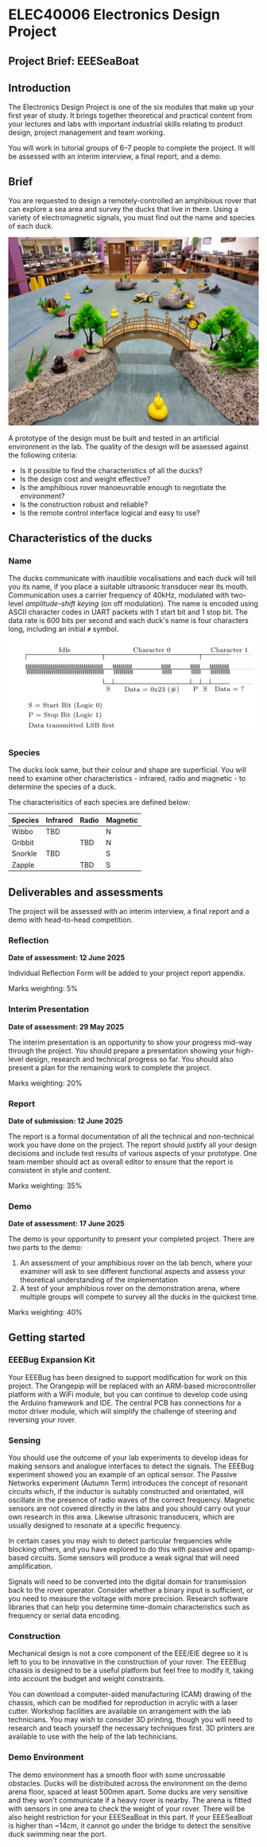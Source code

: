 # ELEC40006 Electronics Design Project 
## Project Brief: EEESeaBoat
	
## Introduction
	
The Electronics Design Project is one of the six modules that make up your first year of study.
It brings together theoretical and practical content from your lectures and labs with important industrial skills relating to product design, project management and team working.
		
You will work in tutorial groups of 6–7 people to complete the project.
It will be assessed with an interim interview, a final report, and a demo.
		
## Brief

You are requested to design a remotely-controlled an amphibious rover that can explore a sea area and survey the ducks that live in there.
Using a variety of electromagnetic signals, you must find out the name and species of each duck.

![Ducks in their environment](duck-arena.jpg)
  
A prototype of the design must be built and tested in an artificial environment in the lab.
The quality of the design will be assessed against the following criteria:
- Is it possible to find the characteristics of all the ducks?
- Is the design cost and weight effective?
- Is the amphibious rover manoeuvrable enough to negotiate the environment?
- Is the construction robust and reliable?
- Is the remote control interface logical and easy to use?
	
## Characteristics of the ducks
### Name

The ducks communicate with inaudible vocalisations and each duck will tell you its name, if you place a suitable ultrasonic transducer near its mouth.
Communication uses a carrier frequency of 40kHz, modulated with two-level *amplitude-shift keying* (on off modulation).
The name is encoded using ASCII character codes in UART packets with 1 start bit and 1 stop bit.
The data rate is 600 bits per second and each duck's name is four characters long, including an initial `#` symbol.
	
![Duck name encoded in radio frequency](name-encoding.png)
	
### Species

The ducks look same, but their colour and shape are superficial. You will need to examine other characteristics - infrared, radio and magnetic - to determine the species of a duck.

The characterisitics of each species are defined below:

| Species  | Infrared | Radio | Magnetic |
| -------- | -------- | ----- | -------- |
| Wibbo  | TBD      |       | N     |
| Gribbit  |          | TBD   | N     |
| Snorkle | TBD      |       | S      |
| Zapple |          | TBD   | S    |

## Deliverables and assessments
	
The project will be assessed with an interim interview, a final report and a demo with head-to-head competition.

### Reflection

**Date of assessment:  12 June 2025**

Individual Reflection Form will be added to your project report appendix.

Marks weighting: 5%

### Interim Presentation

**Date of assessment:  29 May 2025**

The interim presentation is an opportunity to show your progress mid-way through the project.
You should prepare a presentation showing your high-level design, research and technical progress so far.
You should also present a plan for the remaining work to complete the project.

Marks weighting: 20%
	
### Report

**Date of submission:  12 June 2025**

The report is a formal documentation of all the technical and non-technical work you have done on the project.
The report should justify all your design decisions and include test results of various aspects of your prototype.
One team member should act as overall editor to ensure that the report is consistent in style and content.

Marks weighting: 35%
			
### Demo

**Date of assessment:  17 June 2025**

The demo is your opportunity to present your completed project.
There are two parts to the demo:
1. An assessment of your amphibious rover on the lab bench, where your examiner will ask to see different functional aspects and assess your theoretical understanding of the implementation
2. A test of your amphibious rover on the demonstration arena, where multiple groups will compete to survey all the ducks in the quickest time.

Marks weighting: 40%
	
## Getting started
				
### EEEBug Expansion Kit
Your EEEBug has been designed to support modification for work on this project.
The Orangepip will be replaced with an ARM-based microcontroller platform with a WiFi module, but you can continue to develop code using the Arduino framework and IDE.
The central PCB has connections for a motor driver module, which will simplify the challenge of steering and reversing your rover.
			
### Sensing
You should use the outcome of your lab experiments to develop ideas for making sensors and analogue interfaces to detect the signals.
The EEEBug experiment showed you an example of an optical sensor.
The Passive Networks experiment (Autumn Term) introduces the concept of resonant circuits which, if the inductor is suitably constructed and orientated, will oscillate in the presence of radio waves of the correct frequency.
Magnetic sensors are not covered directly in the labs and you should carry out your own research in this area. Likewise ultrasonic transducers, which are usually designed to resonate at a specific frequency.
			
In certain cases you may wish to detect particular frequencies while blocking others, and you have explored to do this with passive and opamp-based circuits.
Some sensors will produce a weak signal that will need amplification.

Signals will need to be converted into the digital domain for transmission back to the rover operator.
Consider whether a binary input is sufficient, or you need to measure the voltage with more precision.
Research software libraries that can help you determine time-domain characteristics such as frequency or serial data encoding.
			
### Construction
Mechanical design is not a core component of the EEE/EIE degree so it is left to you to be innovative in the construction of your rover.
The EEEBug chassis is designed to be a useful platform but feel free to modify it, taking into account the budget and weight constraints.
			
You can download a computer-aided manufacturing (CAM) drawing of the chassis, which can be modified for reproduction in acrylic with a laser cutter.
Workshop facilities are available on arrangement with the lab technicians.
You may wish to consider 3D printing, though you will need to research and teach yourself the necessary techniques first.
3D printers are available to use with the help of the lab technicians.	

### Demo Environment
The demo environment has a smooth floor with some uncrossable obstacles.
Ducks will be distributed across the environment on the demo arena floor, spaced at least 500mm apart.
Some ducks are very sensitive and they won't communicate if a heavy rover is nearby. The arena is fitted with sensors in one area to check the weight of your rover. There will be also height restriction for your EEESeaBoat in this part. If your EEESeaBoat is higher than ~14cm, it cannot go under the bridge to detect the sensitive duck swimming near the port.
